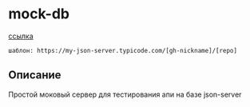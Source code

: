 # mock-db
[ссылка](https://my-json-server.typicode.com/gor-dey/mock-db/)
 
    шаблон: https://my-json-server.typicode.com/[gh-nickname]/[repo]

## Описание

Простой моковый сервер для тестирования апи на базе json-server
